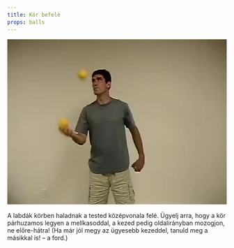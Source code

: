 ```yaml
---
title: Kör befelé
props: balls
---
```


![Kör befelé](site/videos/poster/twoinoneinside.jpg)

A labdák körben haladnak a tested középvonala felé.   Ügyelj arra, hogy a kör párhuzamos legyen a mellkasoddal, a kezed pedig oldalirányban mozogjon, ne előre-hátra! (Ha már jól megy az ügyesebb kezeddel, tanuld meg a másikkal is! – a ford.)


